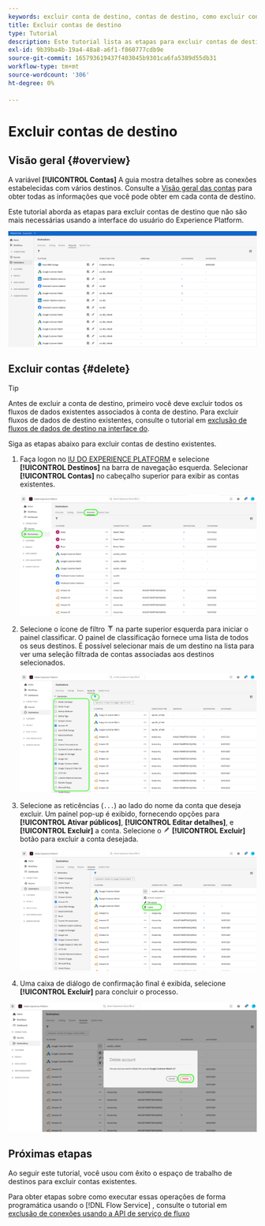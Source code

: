 ```yaml
---
keywords: excluir conta de destino, contas de destino, como excluir contas
title: Excluir contas de destino
type: Tutorial
description: Este tutorial lista as etapas para excluir contas de destino na interface do usuário do Adobe Experience Platform
exl-id: 9b39ba4b-19a4-48a8-a6f1-f860777cdb9e
source-git-commit: 165793619437f403045b9301ca6fa5389d55db31
workflow-type: tm+mt
source-wordcount: '306'
ht-degree: 0%

---
```


# Excluir contas de destino

## Visão geral {#overview}

A variável **[!UICONTROL Contas]** A guia mostra detalhes sobre as conexões estabelecidas com vários destinos. Consulte a [Visão geral das contas](../ui/destinations-workspace.md#accounts) para obter todas as informações que você pode obter em cada conta de destino.

Este tutorial aborda as etapas para excluir contas de destino que não são mais necessárias usando a interface do usuário do Experience Platform.

![Guia Contas](../assets/ui/update-accounts/destination-accounts.png)

## Excluir contas {#delete}

>[!TIP]
>
>Antes de excluir a conta de destino, primeiro você deve excluir todos os fluxos de dados existentes associados à conta de destino. Para excluir fluxos de dados de destino existentes, consulte o tutorial em [exclusão de fluxos de dados de destino na interface do](./delete-destinations.md).

Siga as etapas abaixo para excluir contas de destino existentes.

1. Faça logon no [IU DO EXPERIENCE PLATFORM](https://platform.adobe.com/) e selecione **[!UICONTROL Destinos]** na barra de navegação esquerda. Selecionar **[!UICONTROL Contas]** no cabeçalho superior para exibir as contas existentes.

   ![Guia Contas](../assets/ui/delete-accounts/accounts-tab.png)

2. Selecione o ícone de filtro ![Ícone de filtro](../assets/ui/update-accounts/filter.png) na parte superior esquerda para iniciar o painel classificar. O painel de classificação fornece uma lista de todos os seus destinos. É possível selecionar mais de um destino na lista para ver uma seleção filtrada de contas associadas aos destinos selecionados.

   ![Filtrar destinos](../assets/ui/delete-accounts/filter-accounts.png)

3. Selecione as reticências (`...`) ao lado do nome da conta que deseja excluir. Um painel pop-up é exibido, fornecendo opções para **[!UICONTROL Ativar públicos]**, **[!UICONTROL Editar detalhes]**, e **[!UICONTROL Excluir]** a conta. Selecione o ![Botão Excluir](../assets/ui/workspace/pencil-icon.png) **[!UICONTROL Excluir]** botão para excluir a conta desejada.

   ![Excluir conta de destino](../assets/ui/delete-accounts/delete-accounts.png)

4. Uma caixa de diálogo de confirmação final é exibida, selecione **[!UICONTROL Excluir]** para concluir o processo.

![Confirmar exclusão da conta](../assets/ui/delete-accounts/confirm-account-deletion.png)

## Próximas etapas

Ao seguir este tutorial, você usou com êxito o espaço de trabalho de destinos para excluir contas existentes.

Para obter etapas sobre como executar essas operações de forma programática usando o [!DNL Flow Service] , consulte o tutorial em [exclusão de conexões usando a API de serviço de fluxo](../api/delete-destination-account.md)
